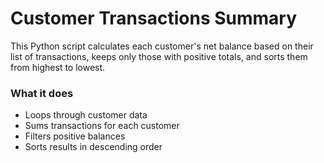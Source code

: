 # Customer Transactions Summary

This Python script calculates each customer's net balance based on their list of transactions, keeps only those with positive totals, and sorts them from highest to lowest.

### What it does
- Loops through customer data
- Sums transactions for each customer
- Filters positive balances
- Sorts results in descending order